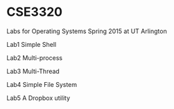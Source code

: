 # CSE3320
Labs for Operating Systems Spring 2015 at UT Arlington


<p>Lab1 Simple Shell</p>
<p>Lab2 Multi-process</p>
<p>Lab3 Multi-Thread</p>
<p>Lab4 Simple File System</p>
<p>Lab5 A Dropbox utility</p>
